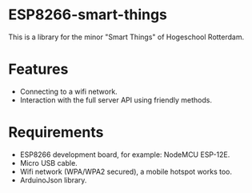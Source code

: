 # ESP8266-smart-things

This is a library for the minor "Smart Things" of Hogeschool Rotterdam.

# Features

* Connecting to a wifi network.
* Interaction with the full server API using friendly methods.

# Requirements

* ESP8266 development board, for example: NodeMCU ESP-12E.
* Micro USB cable.
* Wifi network (WPA/WPA2 secured), a mobile hotspot works too.
* ArduinoJson library.
